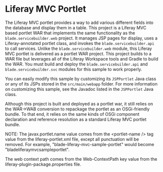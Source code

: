 # Liferay MVC Portlet

The Liferay MVC portlet provides a way to add various different fields into the database and display them in a table. This project is a Liferay MVC based portlet WAR that implements the same functionality as the `blade.servicebuilder.web` project. It manages JSP pages for display, uses a Liferay-annotated portlet class, and invokes the `blade.servicebuilder.api` to call services. Unlike the `blade.servicebuilder.web` module, this Liferay MVC portlet is delivered as a portlet WAR project. This project builds to a WAR file but leverages all of the Liferay Workspace tools and Gradle to build the WAR. You must build and deploy the `blade.servicebuilder.api` and `blade.servicebuilder.svc` modules for this sample to work properly.

You can easily modify this sample by customizing its `JSPPortlet` Java class or any of its JSPs stored in the `src/main/webapp` folder. For more information on customizing this sample, see the Javadoc listed in the `JSPPortlet` Java class.

Although this project is built and deployed as a portlet war, it still relies on the WAR->WAB conversion to repackage the portlet as an OSGi-friendly bundle. To that end, it relies on the same kinds of OSGi component declaration and reference resolution as a standard Liferay MVC portlet bundle.

NOTE: The javax.portlet.name value comes from the &lt;portlet-name /&gt; tag value from the liferay-portlet.xml file, except all punctuation will be removed.  For example, "blade-liferay-mvc-sample-portlet" would become "bladeliferaymvcsampleportlet".

The web context path comes from the Web-ContextPath key value from the liferay-plugin-package.properties file.


